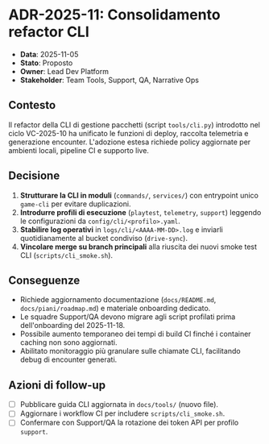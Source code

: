 # ADR-2025-11: Consolidamento refactor CLI

- **Data**: 2025-11-05
- **Stato**: Proposto
- **Owner**: Lead Dev Platform
- **Stakeholder**: Team Tools, Support, QA, Narrative Ops

## Contesto
Il refactor della CLI di gestione pacchetti (script `tools/cli.py`) introdotto nel ciclo VC-2025-10 ha unificato le funzioni di deploy, raccolta telemetria e generazione encounter. L'adozione estesa richiede policy aggiornate per ambienti locali, pipeline CI e supporto live.

## Decisione
1. **Strutturare la CLI in moduli** (`commands/`, `services/`) con entrypoint unico `game-cli` per evitare duplicazioni.
2. **Introdurre profili di esecuzione** (`playtest`, `telemetry`, `support`) leggendo le configurazioni da `config/cli/<profilo>.yaml`.
3. **Stabilire log operativi** in `logs/cli/<AAAA-MM-DD>.log` e inviarli quotidianamente al bucket condiviso (`drive-sync`).
4. **Vincolare merge su branch principali** alla riuscita dei nuovi smoke test CLI (`scripts/cli_smoke.sh`).

## Conseguenze
- Richiede aggiornamento documentazione (`docs/README.md`, `docs/piani/roadmap.md`) e materiale onboarding dedicato.
- Le squadre Support/QA devono migrare agli script profilati prima dell'onboarding del 2025-11-18.
- Possibile aumento temporaneo dei tempi di build CI finché i container caching non sono aggiornati.
- Abilitato monitoraggio più granulare sulle chiamate CLI, facilitando debug di encounter generati.

## Azioni di follow-up
- [ ] Pubblicare guida CLI aggiornata in `docs/tools/` (nuovo file).
- [ ] Aggiornare i workflow CI per includere `scripts/cli_smoke.sh`.
- [ ] Confermare con Support/QA la rotazione dei token API per profilo `support`.
